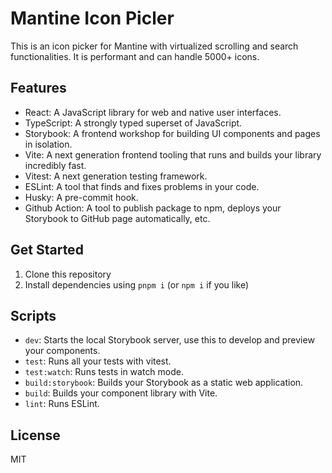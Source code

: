 # Mantine Icon Picler

This is an icon picker for Mantine with virtualized scrolling and search functionalities. It is performant and can handle 5000+ icons.

## Features

- React: A JavaScript library for web and native user interfaces.
- TypeScript: A strongly typed superset of JavaScript.
- Storybook: A frontend workshop for building UI components and pages in isolation.
- Vite: A next generation frontend tooling that runs and builds your library incredibly fast.
- Vitest: A next generation testing framework.
- ESLint: A tool that finds and fixes problems in your code.
- Husky: A pre-commit hook.
- Github Action: A tool to publish package to npm, deploys your Storybook to GitHub page automatically, etc.

## Get Started

1. Clone this repository
2. Install dependencies using `pnpm i` (or `npm i` if you like)

## Scripts

- `dev`: Starts the local Storybook server, use this to develop and preview your components.
- `test`: Runs all your tests with vitest.
- `test:watch`: Runs tests in watch mode.
- `build:storybook`: Builds your Storybook as a static web application.
- `build`: Builds your component library with Vite.
- `lint`: Runs ESLint.

## License

MIT
